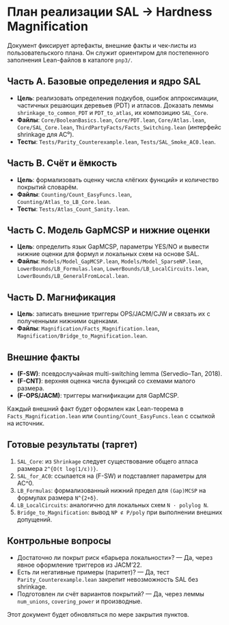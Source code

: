 # План реализации SAL → Hardness Magnification

Документ фиксирует артефакты, внешние факты и чек-листы из пользовательского плана. Он служит ориентиром для постепенного заполнения Lean-файлов в каталоге `pnp3/`.

## Часть A. Базовые определения и ядро SAL

- **Цель**: реализовать определения подкубов, ошибок аппроксимации, частичных решающих деревьев (PDT) и атласов. Доказать леммы `shrinkage_to_common_PDT` и `PDT_to_atlas`, их композицию `SAL_Core`.
- **Файлы**: `Core/BooleanBasics.lean`, `Core/PDT.lean`, `Core/Atlas.lean`, `Core/SAL_Core.lean`,
  `ThirdPartyFacts/Facts_Switching.lean` (интерфейс shrinkage для AC⁰).
- **Тесты**: `Tests/Parity_Counterexample.lean`, `Tests/SAL_Smoke_AC0.lean`.

## Часть B. Счёт и ёмкость

- **Цель**: формализовать оценку числа «лёгких функций» и количество покрытий словарём.
- **Файлы**: `Counting/Count_EasyFuncs.lean`, `Counting/Atlas_to_LB_Core.lean`.
- **Тесты**: `Tests/Atlas_Count_Sanity.lean`.

## Часть C. Модель GapMCSP и нижние оценки

- **Цель**: определить язык GapMCSP, параметры YES/NO и вывести нижние оценки для формул и локальных схем на основе SAL.
- **Файлы**: `Models/Model_GapMCSP.lean`, `Models/Model_SparseNP.lean`,
  `LowerBounds/LB_Formulas.lean`, `LowerBounds/LB_LocalCircuits.lean`,
  `LowerBounds/LB_GeneralFromLocal.lean`.

## Часть D. Магнификация

- **Цель**: записать внешние триггеры OPS/JACM/CJW и связать их с полученными нижними оценками.
- **Файлы**: `Magnification/Facts_Magnification.lean`, `Magnification/Bridge_to_Magnification.lean`.

## Внешние факты

- **(F-SW)**: псевдослучайная multi-switching lemma (Servedio–Tan, 2018).
- **(F-CNT)**: верхняя оценка числа функций со схемами малого размера.
- **(F-OPS/JACM)**: триггеры магнификации для GapMCSP.

Каждый внешний факт будет оформлен как Lean-теорема в `Facts_Magnification.lean` или `Counting/Count_EasyFuncs.lean` с ссылкой на источник.

## Готовые результаты (таргет)

1. `SAL_Core`: из `Shrinkage` следует существование общего атласа размера `2^{O(t log(1/ε))}`.
2. `SAL_for_AC0`: ссылается на (F-SW) и подставляет параметры для AC^0.
3. `LB_Formulas`: формализованный нижний предел для `(Gap)MCSP` на формулах размера `N^{2+δ}`.
4. `LB_LocalCircuits`: аналогично для локальных схем `N · polylog N`.
5. `Bridge_to_Magnification`: вывод `NP ⊄ P/poly` при выполнении внешних допущений.

## Контрольные вопросы

- Достаточно ли покрыт риск «барьера локальности»? — Да, через явное оформление триггеров из JACM’22.
- Есть ли негативные примеры (паритет)? — Да, тест `Parity_Counterexample.lean` закрепит невозможность SAL без shrinkage.
- Подготовлен ли счёт вариантов покрытий? — Да, через леммы `num_unions`, `covering_power` и производные.

Этот документ будет обновляться по мере закрытия пунктов.
